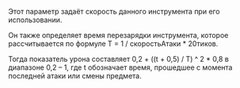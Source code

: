 Этот параметр задаёт скорость данного инструмента при его использовании.

Он также определяет время перезарядки инструмента, которое рассчитывается по формуле T = 1 / скоростьАтаки * 20тиков.

Тогда показатель урона составляет 0,2 + ((t + 0,5) / T) ^ 2 * 0,8 в диапазоне 0,2 – 1, где t обозначает время, прошедшее
с момента последней атаки или смены предмета.